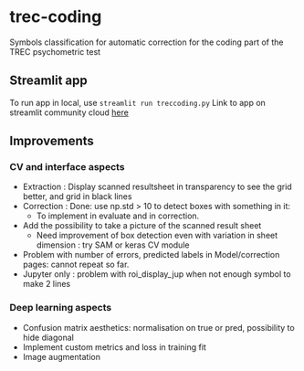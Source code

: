 # trec-coding
Symbols classification for automatic correction for the coding part of the TREC psychometric test

## Streamlit app

To run app in local, use ``streamlit run treccoding.py``
Link to app on streamlit community cloud [here](https://trec-coding.streamlit.app/)

## Improvements

### CV and interface aspects

* Extraction : Display scanned resultsheet in transparency to see the grid better, and grid in black lines
* Correction : Done: use np.std > 10 to detect boxes with something in it:
  * To implement in evaluate and in correction.
* Add the possibility to take a picture of the scanned result sheet
  * Need improvement of box detection even with variation in sheet dimension : try SAM or keras CV module
* Problem with number of errors, predicted labels in Model/correction pages: cannot repeat so far.
* Jupyter only : problem with roi_display_jup when not enough symbol to make 2 lines


### Deep learning aspects

* Confusion matrix aesthetics: normalisation on true or pred, possibility to hide diagonal
* Implement custom metrics and loss in training fit
* Image augmentation